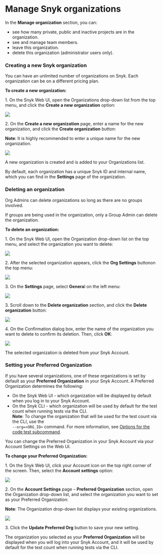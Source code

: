 # Manage Snyk organizations

In the **Manage organization** section, you can:

* see how many private, public and inactive projects are in the organization.
* see and manage team members.
* leave this organization.
* delete this organization (administrator users only).

### Creating a new Snyk organization

You can have an unlimited number of organizations on Snyk. Each organization can be on a different pricing plan.

**To create a new organization:**

1\. On the Snyk Web UI, open the Organizations drop-down list from the top menu, and click the **Create a new organization** option:

![](<../../../.gitbook/assets/Org Settings - Creating New Organization option.png>)

2\. On the **Create a new organization** page, enter a name for the new organization, and click the **Create organization** button:

**Note**: It is highly recommended to enter a unique name for the new organization.

![](<../../../.gitbook/assets/Creating a New Organization - dialog box.png>)

A new organization is created and is added to your Organizations list.

By default, each organization has a unique Snyk ID and internal name, which you can find in the **Settings** page of the organization.

### Deleting an organization

Org Admins can delete organizations so long as there are no groups involved.

If groups are being used in the organization, only a Group Admin can delete the organization.

**To delete an organization:**

1\. On the Snyk Web UI, open the Organization drop-down list on the top menu, and select the organization you want to delete:

![](<../../../.gitbook/assets/Org Settings - Selecting an Org.png>)

2\. After the selected organization appears, click the **Org Settings** button<img src="../../../.gitbook/assets/Org Settings button - Icon (1) (1) (1) (1).png" alt="" data-size="line">on the top menu:

![](<../../../.gitbook/assets/Org Settings - Button.png>)

3\. On the **Settings** page, select **Genera**l on the left menu:

![](<../../../.gitbook/assets/Org Settings - General tab (1).png>)

3\. Scroll down to the **Delete organization** section, and click the **Delete organization** button:

![](<../../../.gitbook/assets/Org Settings - Delete organization.png>)

4\. On the Confirmation dialog box, enter the name of the organization you want to delete to confirm its deletion. Then, click **OK**:

![](<../../../.gitbook/assets/Org Settings - Delete organization - Confirmation (1).png>)

The selected organization is deleted from your Snyk Account.

### Setting your Preferred Organization

If you have several organizations, one of these organizations is set by default as your **Preferred Organization** in your Snyk Account. A Preferred Organization determines the following:

* On the Snyk Web UI - which organization will be displayed by default when you log in to your Snyk Account.
* On the Snyk CLI - which organization will be used by default for the test count when running tests via the CLI.\
  **Note**: To change the organization that will be used for the test count via the CLI, use the\
  `--org=<ORG_ID>` command. For more information, see [Options for the code test subcommand](https://docs.snyk.io/snyk-cli/commands/code).

You can change the Preferred Organization in your Snyk Account via your Account Settings on the Web UI.

**To change your Preferred Organization:**

1\. On the Snyk Web UI, click your Account icon on the top right corner of the screen. Then, select the **Account settings** option:

![](<../../../.gitbook/assets/Account Settings - Opening.png>)

2\. On the **Account Settings** page – **Preferred Organization** section, open the Organization drop-down list, and select the organization you want to set as your Preferred Organization:

**Note**: The Organization drop-down list displays your existing organizations.

![](<../../../.gitbook/assets/Account Settings - Preferred Org.png>)

3\. Click the **Update Preferred Org** button to save your new setting.

The organization you selected as your **Preferred Organization** will be displayed when you will log into your Snyk Account, and it will be used by default for the test count when running tests via the CLI.
